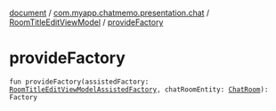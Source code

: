 [document](../../index.md) / [com.myapp.chatmemo.presentation.chat](../index.md) / [RoomTitleEditViewModel](index.md) / [provideFactory](./provide-factory.md)

# provideFactory

`fun provideFactory(assistedFactory: `[`RoomTitleEditViewModelAssistedFactory`](-room-title-edit-view-model-assisted-factory/index.md)`, chatRoomEntity: `[`ChatRoom`](../../com.myapp.chatmemo.domain.model.entity/-chat-room/index.md)`): Factory`